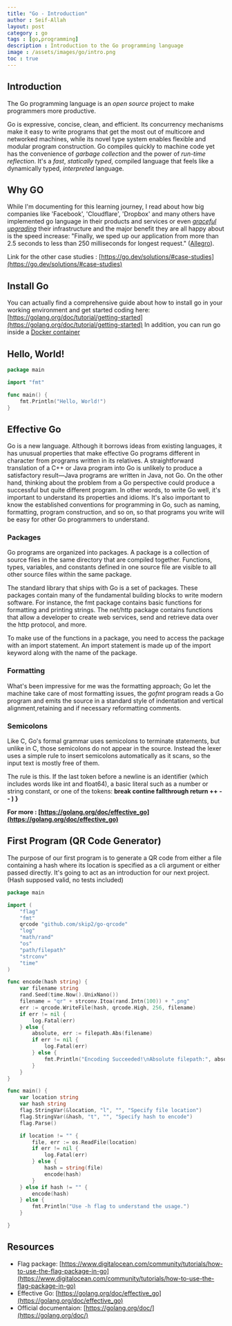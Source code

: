 ```yaml
---
title: "Go - Introduction"
author : Seif-Allah
layout: post
category : go
tags : [go,programming]
description : Introduction to the Go programming language
image : /assets/images/go/intro.png
toc : true
---
```


## Introduction

The Go programming language is an *open source* project to make programmers more productive.

Go is expressive, concise, clean, and efficient. Its concurrency mechanisms make it easy to write programs that get the most out of multicore and networked machines, while its novel type system enables flexible and modular program construction. Go compiles quickly to machine code yet has the convenience of *garbage collection* and the power of *run-time reflection*. It's a *fast*, *statically typed*, compiled language that feels like a dynamically typed, *interpreted* language.



## Why GO

While I'm documenting for this learning journey, I read about how big companies like 'Facebook', 'Cloudflare', 'Dropbox' and many others have implemented go language in their products and services or even [*graceful upgrading*](https://blog.cloudflare.com/graceful-upgrades-in-go/) their infrastructure and the major benefit they are all happy about is the speed increase: "Finally, we sped up our application from more than 2.5 seconds to less than 250 milliseconds for longest request." ([Allegro](https://blog.allegro.tech/2016/03/writing-fast-cache-service-in-go.html)).

Link for the other case studies : [https://go.dev/solutions/#case-studies](https://go.dev/solutions/#case-studies)

## Install Go

You can actually find a comprehensive guide about how to install go in your working environment and get started coding here: [https://golang.org/doc/tutorial/getting-started](https://golang.org/doc/tutorial/getting-started)
In addition, you can run go inside a [Docker container](https://hub.docker.com/_/golang)
## Hello, World!

```go
package main

import "fmt"

func main() {
	fmt.Println("Hello, World!")
}
```
## Effective Go

Go is a new language. Although it borrows ideas from existing languages, it has unusual properties that make effective Go programs different in character from programs written in its relatives. A straightforward translation of a C++ or Java program into Go is unlikely to produce a satisfactory result—Java programs are written in Java, not Go. On the other hand, thinking about the problem from a Go perspective could produce a successful but quite different program. In other words, to write Go well, it's important to understand its properties and idioms. It's also important to know the established conventions for programming in Go, such as naming, formatting, program construction, and so on, so that programs you write will be easy for other Go programmers to understand.

### Packages

Go programs are organized into packages. A package is a collection of source files in the same directory that are compiled together. Functions, types, variables, and constants defined in one source file are visible to all other source files within the same package.

The standard library that ships with Go is a set of packages. These packages contain many of the fundamental building blocks to write modern software. For instance, the fmt package contains basic functions for formatting and printing strings. The net/http package contains functions that allow a developer to create web services, send and retrieve data over the http protocol, and more.

To make use of the functions in a package, you need to access the package with an import statement. An import statement is made up of the import keyword along with the name of the package.


### Formatting
What's been impressive for me was the formatting approach; Go let the machine take care of most formatting issues, the *gofmt* program reads a Go program and emits the source in a standard style of indentation and vertical alignment,retaining and if necessary reformatting comments.

### Semicolons

Like C, Go's formal grammar uses semicolons to terminate statements, but unlike in C, those semicolons do not appear in the source. Instead the lexer uses a simple rule to insert semicolons automatically as it scans, so the input text is mostly free of them.

The rule is this. If the last token before a newline is an identifier (which includes words like int and float64), a basic literal such as a number or string constant, or one of the tokens: **break contine fallthrough return ++ -- ) }**

**For more : [https://golang.org/doc/effective_go](https://golang.org/doc/effective_go)**  

## First Program (QR Code Generator)

The purpose of our first program is to generate a QR code from either a file containing a hash where its location is specified as a cli argument or either passed directly. It's going to act as an introduction for our next project. (Hash supposed valid, no tests included)
```go
package main

import (
	"flag"
	"fmt"
	qrcode "github.com/skip2/go-qrcode"
	"log"
	"math/rand"
	"os"
	"path/filepath"
	"strconv"
	"time"
)

func encode(hash string) {
	var filename string
	rand.Seed(time.Now().UnixNano())
	filename = "qr" + strconv.Itoa(rand.Intn(100)) + ".png"
	err := qrcode.WriteFile(hash, qrcode.High, 256, filename)
	if err != nil {
		log.Fatal(err)
	} else {
		absolute, err := filepath.Abs(filename)
		if err != nil {
			log.Fatal(err)
		} else {
			fmt.Println("Encoding Succeeded!\nAbsolute filepath:", absolute)
		}
	}
}

func main() {
	var location string
	var hash string
	flag.StringVar(&location, "l", "", "Specify file location")
	flag.StringVar(&hash, "t", "", "Specify hash to encode")
	flag.Parse()

	if location != "" {
		file, err := os.ReadFile(location)
		if err != nil {
			log.Fatal(err)
		} else {
			hash = string(file)
			encode(hash)
		}
	} else if hash != "" {
		encode(hash)
	} else {
		fmt.Println("Use -h flag to understand the usage.")
	}

}

```






## Resources

* Flag package: [https://www.digitalocean.com/community/tutorials/how-to-use-the-flag-package-in-go](https://www.digitalocean.com/community/tutorials/how-to-use-the-flag-package-in-go)
* Effective Go: [https://golang.org/doc/effective_go](https://golang.org/doc/effective_go)
* Official documentaion: [https://golang.org/doc/](https://golang.org/doc/)

